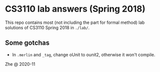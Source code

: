 # CS3110 lab answers (Spring 2018)

This repo contains most (not including the part for formal method) lab solutions
 of CS3110 Spring 2018 in `./lab/`. 

## Some gotchas

- In `.merlin` and `_tag`, change oUnit to ounit2, otherwise it won't compile.

Zhe @ 2020-11
